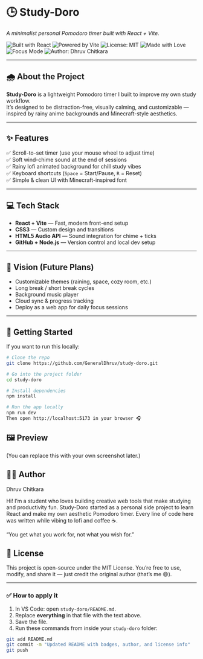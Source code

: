 # 🕒 Study-Doro  
*A minimalist personal Pomodoro timer built with React + Vite.*

![Built with React](https://img.shields.io/badge/Built%20with-React-blue?logo=react)
![Powered by Vite](https://img.shields.io/badge/Powered%20by-Vite-purple?logo=vite)
![License: MIT](https://img.shields.io/badge/License-MIT-green)
![Made with Love](https://img.shields.io/badge/Made%20with-%E2%9D%A4-red)
![Focus Mode](https://img.shields.io/badge/Focus_Mode-On-success)
![Author: Dhruv Chitkara](https://img.shields.io/badge/Author-Dhruv%20Chitkara-blue)

---

## 🌧️ About the Project
**Study-Doro** is a lightweight Pomodoro timer I built to improve my own study workflow.  
It’s designed to be distraction-free, visually calming, and customizable — inspired by rainy anime backgrounds and Minecraft-style aesthetics.

---

## ✨ Features
✅ Scroll-to-set timer (use your mouse wheel to adjust time)  
✅ Soft wind-chime sound at the end of sessions  
✅ Rainy lofi animated background for chill study vibes  
✅ Keyboard shortcuts (`Space` = Start/Pause, `R` = Reset)  
✅ Simple & clean UI with Minecraft-inspired font  

---

## 💻 Tech Stack
- **React + Vite** — Fast, modern front-end setup  
- **CSS3** — Custom design and transitions  
- **HTML5 Audio API** — Sound integration for chime + ticks  
- **GitHub + Node.js** — Version control and local dev setup  

---

## 🧠 Vision (Future Plans)
- Customizable themes (raining, space, cozy room, etc.)  
- Long break / short break cycles  
- Background music player  
- Cloud sync & progress tracking  
- Deploy as a web app for daily focus sessions  

---

## 🚀 Getting Started
If you want to run this locally:

```bash
# Clone the repo
git clone https://github.com/GeneralDhruv/study-doro.git

# Go into the project folder
cd study-doro

# Install dependencies
npm install

# Run the app locally
npm run dev
Then open http://localhost:5173 in your browser 🎧
```
## 🖼️ Preview

(You can replace this with your own screenshot later.)

## 🧍‍♂️ Author
Dhruv Chitkara

Hi! I’m a student who loves building creative web tools that make studying and productivity fun.
Study-Doro started as a personal side project to learn React and make my own aesthetic Pomodoro timer.
Every line of code here was written while vibing to lofi and coffee ☕.

“You get what you work for, not what you wish for.”

## 📜 License
This project is open-source under the MIT License.
You’re free to use, modify, and share it — just credit the original author (that’s me 😄).

---

### ✅ How to apply it
1. In VS Code: open `study-doro/README.md`.  
2. Replace **everything** in that file with the text above.  
3. Save the file.  
4. Run these commands from inside your `study-doro` folder:

```bash
git add README.md
git commit -m "Updated README with badges, author, and license info"
git push
